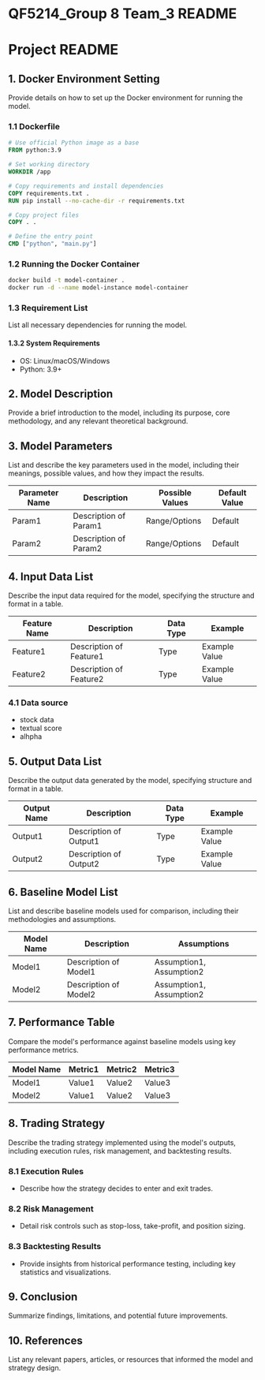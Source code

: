 # QF5214_Group 8 Team_3 README

# Project README

## 1. Docker Environment Setting
Provide details on how to set up the Docker environment for running the model.

### 1.1 Dockerfile
```dockerfile
# Use official Python image as a base
FROM python:3.9

# Set working directory
WORKDIR /app

# Copy requirements and install dependencies
COPY requirements.txt .
RUN pip install --no-cache-dir -r requirements.txt

# Copy project files
COPY . .

# Define the entry point
CMD ["python", "main.py"]
```

### 1.2 Running the Docker Container
```sh
docker build -t model-container .
docker run -d --name model-instance model-container
```

### 1.3 Requirement List
List all necessary dependencies for running the model.

#### 1.3.2 System Requirements
- OS: Linux/macOS/Windows
- Python: 3.9+

## 2. Model Description
Provide a brief introduction to the model, including its purpose, core methodology, and any relevant theoretical background.

## 3. Model Parameters
List and describe the key parameters used in the model, including their meanings, possible values, and how they impact the results.

| Parameter Name | Description | Possible Values | Default Value |
|---------------|-------------|-----------------|---------------|
| Param1 | Description of Param1 | Range/Options | Default |
| Param2 | Description of Param2 | Range/Options | Default |

## 4. Input Data List
Describe the input data required for the model, specifying the structure and format in a table.

| Feature Name | Description | Data Type | Example |
|-------------|-------------|-----------|---------|
| Feature1 | Description of Feature1 | Type | Example Value |
| Feature2 | Description of Feature2 | Type | Example Value |

### 4.1 Data source
- stock data
- textual score
- alhpha

## 5. Output Data List
Describe the output data generated by the model, specifying structure and format in a table.

| Output Name | Description | Data Type | Example |
|------------|-------------|-----------|---------|
| Output1 | Description of Output1 | Type | Example Value |
| Output2 | Description of Output2 | Type | Example Value |

## 6. Baseline Model List
List and describe baseline models used for comparison, including their methodologies and assumptions.

| Model Name | Description | Assumptions |
|------------|-------------|------------|
| Model1 | Description of Model1 | Assumption1, Assumption2 |
| Model2 | Description of Model2 | Assumption1, Assumption2 |

## 7. Performance Table
Compare the model's performance against baseline models using key performance metrics.

| Model Name | Metric1 | Metric2 | Metric3 |
|------------|--------|--------|--------|
| Model1 | Value1 | Value2 | Value3 |
| Model2 | Value1 | Value2 | Value3 |

## 8. Trading Strategy
Describe the trading strategy implemented using the model's outputs, including execution rules, risk management, and backtesting results.

### 8.1 Execution Rules
- Describe how the strategy decides to enter and exit trades.

### 8.2 Risk Management
- Detail risk controls such as stop-loss, take-profit, and position sizing.

### 8.3 Backtesting Results
- Provide insights from historical performance testing, including key statistics and visualizations.

## 9. Conclusion
Summarize findings, limitations, and potential future improvements.

## 10. References
List any relevant papers, articles, or resources that informed the model and strategy design.

